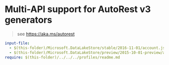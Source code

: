 # Multi-API support for AutoRest v3 generators

> see https://aka.ms/autorest

``` yaml $(enable-multi-api)
input-file:
  - $(this-folder)/Microsoft.DataLakeStore/stable/2016-11-01/account.json
  - $(this-folder)/Microsoft.DataLakeStore/preview/2015-10-01-preview/account.json
require: $(this-folder)/../../../profiles/readme.md
```
